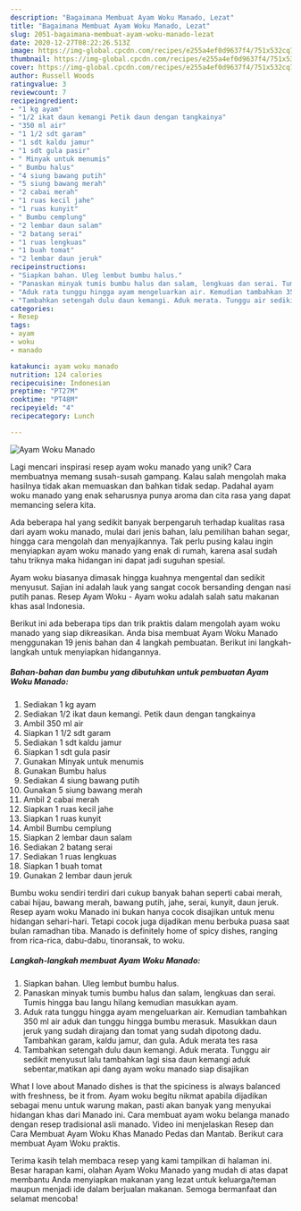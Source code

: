 ```yaml
---
description: "Bagaimana Membuat Ayam Woku Manado, Lezat"
title: "Bagaimana Membuat Ayam Woku Manado, Lezat"
slug: 2051-bagaimana-membuat-ayam-woku-manado-lezat
date: 2020-12-27T08:22:26.513Z
image: https://img-global.cpcdn.com/recipes/e255a4ef0d9637f4/751x532cq70/ayam-woku-manado-foto-resep-utama.jpg
thumbnail: https://img-global.cpcdn.com/recipes/e255a4ef0d9637f4/751x532cq70/ayam-woku-manado-foto-resep-utama.jpg
cover: https://img-global.cpcdn.com/recipes/e255a4ef0d9637f4/751x532cq70/ayam-woku-manado-foto-resep-utama.jpg
author: Russell Woods
ratingvalue: 3
reviewcount: 7
recipeingredient:
- "1 kg ayam"
- "1/2 ikat daun kemangi Petik daun dengan tangkainya"
- "350 ml air"
- "1 1/2 sdt garam"
- "1 sdt kaldu jamur"
- "1 sdt gula pasir"
- " Minyak untuk menumis"
- " Bumbu halus"
- "4 siung bawang putih"
- "5 siung bawang merah"
- "2 cabai merah"
- "1 ruas kecil jahe"
- "1 ruas kunyit"
- " Bumbu cemplung"
- "2 lembar daun salam"
- "2 batang serai"
- "1 ruas lengkuas"
- "1 buah tomat"
- "2 lembar daun jeruk"
recipeinstructions:
- "Siapkan bahan. Uleg lembut bumbu halus."
- "Panaskan minyak tumis bumbu halus dan salam, lengkuas dan serai. Tumis hingga bau langu hilang kemudian masukkan ayam."
- "Aduk rata tunggu hingga ayam mengeluarkan air. Kemudian tambahkan 350 ml air aduk dan tunggu hingga bumbu merasuk. Masukkan daun jeruk yang sudah dirajang dan tomat yang sudah dipotong dadu. Tambahkan garam, kaldu jamur, dan gula. Aduk merata tes rasa"
- "Tambahkan setengah dulu daun kemangi. Aduk merata. Tunggu air sedikit menyusut lalu tambahkan lagi sisa daun kemangi aduk sebentar,matikan api dang ayam woku manado siap disajikan"
categories:
- Resep
tags:
- ayam
- woku
- manado

katakunci: ayam woku manado 
nutrition: 124 calories
recipecuisine: Indonesian
preptime: "PT27M"
cooktime: "PT48M"
recipeyield: "4"
recipecategory: Lunch

---
```



![Ayam Woku Manado](https://img-global.cpcdn.com/recipes/e255a4ef0d9637f4/751x532cq70/ayam-woku-manado-foto-resep-utama.jpg)

Lagi mencari inspirasi resep ayam woku manado yang unik? Cara membuatnya memang susah-susah gampang. Kalau salah mengolah maka hasilnya tidak akan memuaskan dan bahkan tidak sedap. Padahal ayam woku manado yang enak seharusnya punya aroma dan cita rasa yang dapat memancing selera kita.

Ada beberapa hal yang sedikit banyak berpengaruh terhadap kualitas rasa dari ayam woku manado, mulai dari jenis bahan, lalu pemilihan bahan segar, hingga cara mengolah dan menyajikannya. Tak perlu pusing kalau ingin menyiapkan ayam woku manado yang enak di rumah, karena asal sudah tahu triknya maka hidangan ini dapat jadi suguhan spesial.

Ayam woku biasanya dimasak hingga kuahnya mengental dan sedikit menyusut. Sajian ini adalah lauk yang sangat cocok bersanding dengan nasi putih panas. Resep Ayam Woku - Ayam woku adalah salah satu makanan khas asal Indonesia.


Berikut ini ada beberapa tips dan trik praktis dalam mengolah ayam woku manado yang siap dikreasikan. Anda bisa membuat Ayam Woku Manado menggunakan 19 jenis bahan dan 4 langkah pembuatan. Berikut ini langkah-langkah untuk menyiapkan hidangannya.

<!--inarticleads1-->

##### Bahan-bahan dan bumbu yang dibutuhkan untuk pembuatan Ayam Woku Manado:

1. Sediakan 1 kg ayam
1. Sediakan 1/2 ikat daun kemangi. Petik daun dengan tangkainya
1. Ambil 350 ml air
1. Siapkan 1 1/2 sdt garam
1. Sediakan 1 sdt kaldu jamur
1. Siapkan 1 sdt gula pasir
1. Gunakan  Minyak untuk menumis
1. Gunakan  Bumbu halus
1. Sediakan 4 siung bawang putih
1. Gunakan 5 siung bawang merah
1. Ambil 2 cabai merah
1. Siapkan 1 ruas kecil jahe
1. Siapkan 1 ruas kunyit
1. Ambil  Bumbu cemplung
1. Siapkan 2 lembar daun salam
1. Sediakan 2 batang serai
1. Sediakan 1 ruas lengkuas
1. Siapkan 1 buah tomat
1. Gunakan 2 lembar daun jeruk


Bumbu woku sendiri terdiri dari cukup banyak bahan seperti cabai merah, cabai hijau, bawang merah, bawang putih, jahe, serai, kunyit, daun jeruk. Resep ayam woku Manado ini bukan hanya cocok disajikan untuk menu hidangan sehari-hari. Tetapi cocok juga dijadikan menu berbuka puasa saat bulan ramadhan tiba. Manado is definitely home of spicy dishes, ranging from rica-rica, dabu-dabu, tinoransak, to woku. 

<!--inarticleads2-->

##### Langkah-langkah membuat Ayam Woku Manado:

1. Siapkan bahan. Uleg lembut bumbu halus.
1. Panaskan minyak tumis bumbu halus dan salam, lengkuas dan serai. Tumis hingga bau langu hilang kemudian masukkan ayam.
1. Aduk rata tunggu hingga ayam mengeluarkan air. Kemudian tambahkan 350 ml air aduk dan tunggu hingga bumbu merasuk. Masukkan daun jeruk yang sudah dirajang dan tomat yang sudah dipotong dadu. Tambahkan garam, kaldu jamur, dan gula. Aduk merata tes rasa
1. Tambahkan setengah dulu daun kemangi. Aduk merata. Tunggu air sedikit menyusut lalu tambahkan lagi sisa daun kemangi aduk sebentar,matikan api dang ayam woku manado siap disajikan


What I love about Manado dishes is that the spiciness is always balanced with freshness, be it from. Ayam woku begitu nikmat apabila dijadikan sebagai menu untuk warung makan, pasti akan banyak yang menyukai hidangan khas dari Manado ini. Cara membuat ayam woku belanga manado dengan resep tradisional asli manado. Video ini menjelaskan Resep dan Cara Membuat Ayam Woku Khas Manado Pedas dan Mantab. Berikut cara membuat Ayam Woku praktis. 

Terima kasih telah membaca resep yang kami tampilkan di halaman ini. Besar harapan kami, olahan Ayam Woku Manado yang mudah di atas dapat membantu Anda menyiapkan makanan yang lezat untuk keluarga/teman maupun menjadi ide dalam berjualan makanan. Semoga bermanfaat dan selamat mencoba!
